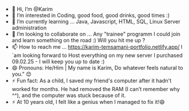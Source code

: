 - 👋 Hi, I’m @Karim
- 👀 I’m interested in Coding, good food, good drinks, good times :)
- 🌱 I’m currently learning ... Java, Javascript, HTML, SQL, Linux Server administration 
- 💞️ I’m looking to collaborate on ... Any "trainee" programm I could join and learn something on the road :) Will you hit me up ?
- 📫 How to reach me ... https://karim-temsamani-portfolio.netlify.app/ I´am looking forward to Host everything on my new server I purchased 09.02.25 - I will keep you up to date :)
- 😄 Pronouns: He/Him | My name is Karim, Do whatever feels natural to you." 😊
- ⚡ Fun fact: As a child, I saved my friend's computer after it hadn't worked for months. He had removed the RAM (I can’t remember why ^^), and the computer was stuck because of it.
- ⚡           At 10 years old, I felt like a genius when I managed to fix it!😄

<!---
KarimIdontKnow/KarimIdontKnow is a ✨ special ✨ repository because its `README.md` (this file) appears on your GitHub profile.
You can click the Preview link to take a look at your changes.
--->

